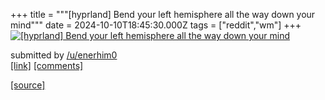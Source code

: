 +++
title = """[hyprland] Bend your left hemisphere all the way down your mind"""
date = 2024-10-10T18:45:30.000Z
tags = ["reddit","wm"]
+++
[![[hyprland] Bend your left hemisphere all the way down your mind](https://b.thumbs.redditmedia.com/pHpk6J4dNJLAFxcanWRRMt6eBaXR_8eO6TVOKKlzGIA.jpg "[hyprland] Bend your left hemisphere all the way down your mind")](https://www.reddit.com/r/unixporn/comments/1g0pztu/hyprland_bend_your_left_hemisphere_all_the_way/)

submitted by [/u/enerhim0](https://www.reddit.com/user/enerhim0)  
[\[link\]](https://www.reddit.com/gallery/1g0pztu) [\[comments\]](https://www.reddit.com/r/unixporn/comments/1g0pztu/hyprland_bend_your_left_hemisphere_all_the_way/)

[[source]](https://www.reddit.com/r/unixporn/comments/1g0pztu/hyprland_bend_your_left_hemisphere_all_the_way/)
